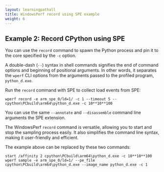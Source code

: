 ```yaml
---
layout: learningpathall
title: WindowsPerf record using SPE example
weight: 6
---
```


## Example 2: Record CPython using SPE

You can use the `record` command to spawn the Python process and pin it to the core specified by the `-c` option. 

A double-dash (`--`) syntax in shell commands signifies the end of command options and beginning of positional arguments. In other words, it separates the `wperf` CLI options from the arguments passed to the profiled program, `python_d.exe`. 

Run the `record` command with SPE to collect load events from SPE:

```console
wperf record -e arm_spe_0/ld=1/ -c 1 --timeout 5 -- cpython\PCbuild\arm64\python_d.exe -c 10**10**100
```

You can use the same `--annotate` and `--disassemble` command line arguments the SPE extension.

The WindowsPerf `record` command is versatile, allowing you to start and stop the sampling process easily. It also simplifies the command line syntax, making it user-friendly and efficient.

The example above can be replaced by these two commands:

```console
start /affinity 2 cpython\PCbuild\arm64\python_d.exe -c 10**10**100
wperf sample -e arm_spe_0/ld=1/ --pe_file cpython\PCbuild\arm64\python_d.exe --image_name python_d.exe -c 1
```

